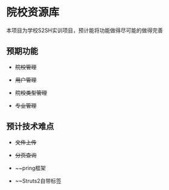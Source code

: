 # 院校资源库
本项目为学校S2SH实训项目，预计能将功能做得尽可能的做得完善
## 预期功能
- ~~院校管理~~

- ~~用户管理~~

- ~~院校类型管理~~

- ~~专业管理~~
## 预计技术难点
- ~~文件上传~~

- ~~分页查询~~

- ~~pring框架

- ~~Struts2自带标签

